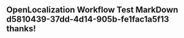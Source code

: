 <properties
ms.topic="hero-topic"
ms.test1="hero-topic"
ms.test2="test"/>


## OpenLocalization Workflow Test MarkDown d5810439-37dd-4d14-905b-fe1fac1a5f13 thanks!



<!--HONumber=Aug16_HO3-->


